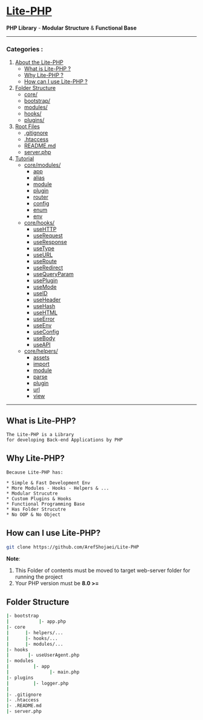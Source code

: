 # [Lite-PHP](https://github.com/ArefShojaei/Lite-PHP)
**PHP Library** - **Modular Structure** & **Functional Base**

---
### Categories :
1. [About the Lite-PHP](#what-is-lite-php)
    * [What is Lite-PHP ?](#what-is-lite-php)
    * [Why Lite-PHP ?](#why-lite-php)
    * [How can I use Lite-PHP ?](#how-can-i-use-lite-php)
3. [Folder Structure](#folder-structure)
    * [core/]()
    * [bootstrap/]()
    * [modules/]()
    * [hooks/]()
    * [plugins/]()
4. [Root Files]()
    * [.gitignore]()
    * [.htaccess]()
    * [README.md]()
    * [server.php]()
5. [Tutorial]()
    * [core/modules/]()
        * [app]()
        * [alias]()
        * [module]()
        * [plugin]()
        * [router]()
        * [config]()
        * [enum]()
        * [env]()
    * [core/hooks/]()
        * [useHTTP]()
        * [useRequest]()
        * [useResponse]()
        * [useType]()
        * [useURL]()
        * [useRoute]()
        * [useRedirect]()
        * [useQueryParam]()
        * [usePlugin]()
        * [useMode]()
        * [useID]()
        * [useHeader]()
        * [useHash]()
        * [useHTML]()
        * [useError]()
        * [useEnv]()
        * [useConfig]()
        * [useBody]()
        * [useAPI]()
    * [core/helpers/]()
        * [assets]()
        * [import]()
        * [module]()
        * [parse]()
        * [plugin]()
        * [url]()
        * [view]()
---
## What is Lite-PHP?
```text
The Lite-PHP is a Library 
for developing Back-end Applications by PHP
```
## Why Lite-PHP?
```text
Because Lite-PHP has:

* Simple & Fast Development Env
* More Modules - Hooks - Helpers & ...
* Modular Strucutre
* Custom Plugins & Hooks
* Functional Programming Base
* Has Folder Strucutre
* No OOP & No Object
```
## How can I use Lite-PHP?
```bash
git clone https://github.com/ArefShojaei/Lite-PHP
```
**Note**: 
1. This Folder of contents must be moved to 
target web-server folder for running the project
2. Your PHP version must be **8.0 >=**

## Folder Structure
```bash
|- bootstrap
|           |- app.php
|- core
|      |- helpers/...
|      |- hooks/...
|      |- modules/...
|- hooks
|       |- useUserAgent.php
|- modules
|         |- app
|               |- main.php
|- plugins
|         |- logger.php
|
|- .gitignore
|- .htaccess
|- .README.md
|- server.php
```